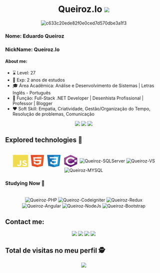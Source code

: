 <div align="center"> 
 <h1 align="center">Queiroz.Io <a href="#"><img src="https://media.giphy.com/media/CXzRJA18RJAtmpPNBC/giphy.gif" width="48"></a></h1>

![c633c20ede82f0e0ced7d570dbe3a1f3](https://user-images.githubusercontent.com/70382532/138322189-2db8df52-9dcb-40a0-88a8-c365466bd33d.gif)
</div>

### Nome: Eduardo Queiroz
### NickName: Queiroz.Io

#### About me:

- ⌛ Level: 27
- 📝 Exp: 2 anos de estudos
- 🎓 Área Acadêmica: Análise e Desenvolvimento de Sistemas | Letras Inglês - Português
- 🎯 Função: Full-Stack .NET Developer | Desenhista Profissional | Professor | Blogger
- ❤️ Soft Skill: Empatia, Criatividade, Gestão/Organização do Tempo, Resolução de problemas, Comunicação 


<div align="center">
    <img height="50%" width="auto" src ="https://github-readme-stats.vercel.app/api?username=Queiroz-Dv&show_icons=true&count_private=true&theme=tokyonight&hide_border=true&hide=issues,contribs&bg_color=00000000">
  <img height="50%" width="auto" src ="https://github-readme-stats.vercel.app/api/top-langs/?username=Queiroz-Dv&layout=compact&hide_border=true&theme=tokyonight&bg_color=00000000&langs_count=10&hide=jupyter%20notebook,tex,css,php">
  <img src ="https://github-readme-streak-stats.herokuapp.com?user=Queiroz-Dv&theme=tokyonight&hide_border=true&background=FFFFFF00">
</div>

   ## Explored technologies 🥾
<div align="center"><br>
  <img align="center" alt="Queiroz-Js" height="40" width="50" src="https://raw.githubusercontent.com/devicons/devicon/master/icons/javascript/javascript-plain.svg">
  <img align="center" alt="Queiroz-HTML" height="40" width="50" src="https://raw.githubusercontent.com/devicons/devicon/master/icons/html5/html5-original.svg">
  <img align="center" alt="Queiroz-CSS" height="40" width="50" src="https://raw.githubusercontent.com/devicons/devicon/master/icons/css3/css3-original.svg">
  <img align="center" alt="Queiroz-Csharp" height="40" width="50" src="https://raw.githubusercontent.com/devicons/devicon/master/icons/csharp/csharp-original.svg">
  <img align="center" alt="Queiroz-SQLServer" height="40" width="50" src="https://cdn.jsdelivr.net/gh/devicons/devicon/icons/microsoftsqlserver/microsoftsqlserver-plain-wordmark.svg">
  <img align="center" alt="Queiroz-VS" height="40" width="50" src="https://cdn.jsdelivr.net/gh/devicons/devicon/icons/visualstudio/visualstudio-plain-wordmark.svg">
  <img align="center" alt="Queiroz-MYSQL" height="40" width="50" src="https://cdn.jsdelivr.net/gh/devicons/devicon/icons/mysql/mysql-original-wordmark.svg">
  </div>
  
 ### Studying Now 📜
 <div align="center"><br>
  <img align="center" alt="Queiroz-PHP" height="40" width="50"
       src="https://cdn.jsdelivr.net/gh/devicons/devicon/icons/php/php-original.svg" />
  <img align="center" alt="Queiroz-Codeigniter" height="40" width="50"
       src="https://cdn.jsdelivr.net/gh/devicons/devicon/icons/codeigniter/codeigniter-plain-wordmark.svg" />
  <img align="center" alt="Queiroz-Redux" height="40" width="50"
       src="https://cdn.jsdelivr.net/gh/devicons/devicon/icons/redux/redux-original.svg" />
  <img align="center" alt="Queiroz-Angular" height="40" width="50"
       src="https://cdn.jsdelivr.net/gh/devicons/devicon/icons/angularjs/angularjs-plain.svg" />
  <img align="center" alt="Queiroz-NodeJs" height="40" width="50"
       src="https://cdn.jsdelivr.net/gh/devicons/devicon/icons/nodejs/nodejs-original-wordmark.svg" />
  <img align="center" alt="Queiroz-Bootstrap" height="40" width="50"
       src="https://cdn.jsdelivr.net/gh/devicons/devicon/icons/bootstrap/bootstrap-plain-wordmark.svg" />
  </div>
  
  ## Contact me:
<div align= "center"> 
  <a href="https://instagram.com/queiroz_diario" target="_blank"><img src="https://img.shields.io/badge/-Instagram-%23E4405F?style=for-the-badge&logo=instagram&logoColor=white" target="_blank"></a>
 <a href="www.linkedin.com/in/eduardoqueirozdev" target="_blank"><img src="https://img.shields.io/badge/LinkedIn-0077B5?style=for-the-badge&logo=linkedin&logoColor=white" target="_blank"></a>
  <a href="https://literaturachaearte.blogspot.com/?fbclid=IwAR1XWgNbZRYQdGqUJNFVuuJFJf7af2CNuNHmMjUD92zNVU1QNodP4sztD4o" target="_blank"><img src="https://img.shields.io/badge/Blogger-FF5722?style=for-the-badge&logo=blogger&logoColor=white" target="_blank"></a>
  <a href="mailto:teacher.eduardo.queiroz@gmail.com" target="_blank"><img src="https://img.shields.io/badge/Gmail-D14836?style=for-the-badge&logo=gmail&logoColor=white" target="_blank"></a>
  </div>

<!--START_SECTION:waka-->

<!--END_SECTION:waka-->

<p align="center"> 

 ## Total de visitas no meu perfil :detective: <br>
 <p align="center"> 
   <img alingn="center" src="https://profile-counter.glitch.me/Queiroz-Dv/count.svg" />
 </p>
</p>
